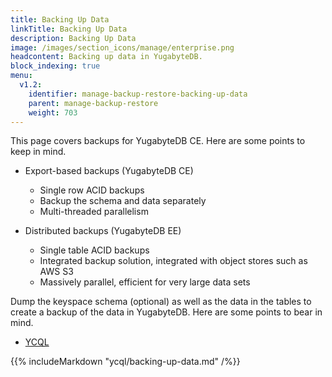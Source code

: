 ```yaml
---
title: Backing Up Data
linkTitle: Backing Up Data
description: Backing Up Data
image: /images/section_icons/manage/enterprise.png
headcontent: Backing up data in YugabyteDB.
block_indexing: true
menu:
  v1.2:
    identifier: manage-backup-restore-backing-up-data
    parent: manage-backup-restore
    weight: 703
---
```


This page covers backups for YugabyteDB CE. Here are some points to keep in mind.

- Export-based backups (YugabyteDB CE)
  - Single row ACID backups
  - Backup the schema and data separately
  - Multi-threaded parallelism

- Distributed backups (YugabyteDB EE)
  - Single table ACID backups
  - Integrated backup solution, integrated with object stores such as AWS S3
  - Massively parallel, efficient for very large data sets

Dump the keyspace schema (optional) as well as the data in the tables to create a backup of the data in YugabyteDB. Here are some points to bear in mind.

<ul class="nav nav-tabs nav-tabs-yb">
  <li>
    <a href="#cassandra" class="nav-link active" id="cassandra-tab" data-toggle="tab" role="tab" aria-controls="cassandra" aria-selected="true">
      <i class="icon-cassandra" aria-hidden="true"></i>
      YCQL
    </a>
  </li>
</ul>

<div class="tab-content">
  <div id="cassandra" class="tab-pane fade show active" role="tabpanel" aria-labelledby="cassandra-tab">
    {{% includeMarkdown "ycql/backing-up-data.md" /%}}
  </div>
</div>




